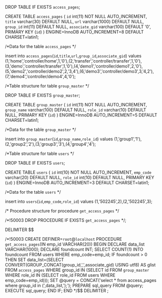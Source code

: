 DROP TABLE IF EXISTS `access_pages`;

CREATE TABLE `access_pages` (
  `id` int(11) NOT NULL AUTO_INCREMENT,
  `title` varchar(30) DEFAULT NULL,
  `url` varchar(1000) DEFAULT NULL,
  `group_id` int(11) DEFAULT NULL,
  `associate_gid` varchar(100) DEFAULT '0',
  PRIMARY KEY (`id`)
) ENGINE=InnoDB AUTO_INCREMENT=8 DEFAULT CHARSET=latin1;

/*Data for the table `access_pages` */

insert  into `access_pages`(`id`,`title`,`url`,`group_id`,`associate_gid`) values (1,'home','controller/home',1,'0'),(2,'transfer','controller/transfer',1,'0'),(3,'demo','controller/transfer',1,'0'),(4,'demo1','controller/demo1',2,'0'),(5,'demo2','controller/demo2',2,'3,4'),(6,'demo3','controller/demo3',3,'4,2'),(7,'demo4','controller/demo4',4,'0');

/*Table structure for table `group_master` */

DROP TABLE IF EXISTS `group_master`;

CREATE TABLE `group_master` (
  `id` int(11) NOT NULL AUTO_INCREMENT,
  `group_name` varchar(100) DEFAULT NULL,
  `role_id` varchar(10) DEFAULT NULL,
  PRIMARY KEY (`id`)
) ENGINE=InnoDB AUTO_INCREMENT=5 DEFAULT CHARSET=latin1;

/*Data for the table `group_master` */

insert  into `group_master`(`id`,`group_name`,`role_id`) values (1,'group1','1'),(2,'group2','2'),(3,'group3','3'),(4,'group4','4');

/*Table structure for table `users` */

DROP TABLE IF EXISTS `users`;

CREATE TABLE `users` (
  `id` int(10) NOT NULL AUTO_INCREMENT,
  `emp_code` varchar(20) DEFAULT NULL,
  `role_id` int(10) DEFAULT NULL,
  PRIMARY KEY (`id`)
) ENGINE=InnoDB AUTO_INCREMENT=3 DEFAULT CHARSET=latin1;

/*Data for the table `users` */

insert  into `users`(`id`,`emp_code`,`role_id`) values (1,'502245',2),(2,'502245',3);

/* Procedure structure for procedure `get_access_pages` */

/*!50003 DROP PROCEDURE IF EXISTS  `get_access_pages` */;

DELIMITER $$

/*!50003 CREATE DEFINER=`root`@`localhost` PROCEDURE `get_access_pages`(IN emp_id VARCHAR(20))
BEGIN
DECLARE data_list VARCHAR(1000);
DECLARE foundcount INT;
SELECT COUNT(1) INTO foundcount FROM users WHERE emp_code=emp_id;
IF foundcount > 0 THEN
SET data_list=(SELECT CONVERT(GROUP_CONCAT(group_id,',',associate_gid) USING utf8) AS glist 
FROM `access_pages` WHERE group_id IN (SELECT id FROM `group_master` WHERE role_id IN (SELECT role_id FROM users WHERE emp_code=emp_id)));
SET @query = CONCAT('select * from access_pages where group_id in (',data_list,');');
PREPARE sql_query FROM @query;
EXECUTE sql_query;
END IF;
END */$$
DELIMITER ;

